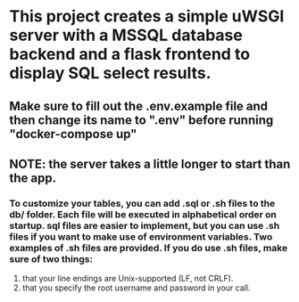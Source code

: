 # This project creates a simple uWSGI server with a MSSQL database backend and a flask frontend to display SQL select results. 
## Make sure to fill out the .env.example file and then change its name to ".env" before running "docker-compose up"
## NOTE: the server takes a little longer to start than the app. 

### To customize your tables, you can add .sql or .sh files to the db/ folder. Each file will be executed in alphabetical order on startup. sql files are easier to implement, but you can use .sh files if you want to make use of environment variables. Two examples of .sh files are provided. If you do use .sh files, make sure of two things:
1. that your line endings are Unix-supported (LF, not CRLF). 
2. that you specify the root username and password in your call. 